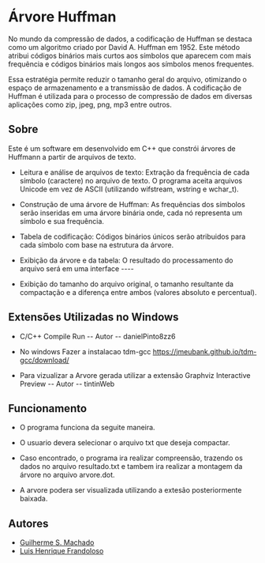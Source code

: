 # Árvore Huffman
No mundo da compressão de dados, a codificação de Huffman se destaca como um algoritmo criado por David A. Huffman em 1952. Este método atribui códigos binários mais curtos aos símbolos que aparecem com mais frequência e códigos binários mais longos aos símbolos menos frequentes. 

Essa estratégia permite reduzir o tamanho geral do arquivo, otimizando o espaço de armazenamento e a transmissão de dados. A codificação de Huffman é utilizada para o processo de compressão de dados em diversas aplicações como zip, jpeg, png, mp3 entre outros.

## Sobre
Este é um software em desenvolvido em C++ que constrói árvores de Huffmann a partir de arquivos de texto.

* Leitura e análise de arquivos de texto: Extração da frequência de cada símbolo (caractere) no arquivo de texto. O programa aceita arquivos Unicode em vez de ASCII (utilizando wifstream, wstring e wchar_t).

* Construção de uma árvore de Huffman: As frequências dos símbolos serão inseridas em uma árvore binária onde, cada nó representa um símbolo e sua frequência.

* Tabela de codificação: Códigos binários únicos serão atribuidos para cada símbolo com base na estrutura da árvore.

* Exibição da árvore e da tabela: O resultado do processamento do arquivo será em uma interface ----

* Exibição do tamanho do arquivo original, o tamanho resultante da compactação e a diferença entre ambos (valores absoluto e percentual).

## Extensões Utilizadas no Windows 

* C/C++ Compile Run -- Autor -- danielPinto8zz6

* No windows Fazer a instalacao tdm-gcc https://jmeubank.github.io/tdm-gcc/download/

* Para vizualizar a Arvore gerada utilizar a extensão Graphviz Interactive Preview -- Autor -- tintinWeb

## Funcionamento

* O programa funciona da seguite maneira.

* O usuario devera selecionar o arquivo txt que deseja compactar.

* Caso encontrado, o programa ira realizar compreensão, trazendo os dados no arquivo resultado.txt e tambem ira realizar a montagem da árvore no arquivo arvore.dot.

* A arvore podera ser visualizada utilizando a extesão posteriormente baixada.

## Autores

 * [Guilherme S. Machado](https://github.com/guilhermesvm)
 * [Luis Henrique Frandoloso](https://github.com/182354)
